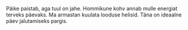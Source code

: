 Päike paistab, aga tuul on jahe.
Hommikune kohv annab mulle energiat terveks päevaks.
Ma armastan kuulata looduse helisid.
Täna on ideaalne päev jalutamiseks pargis.
